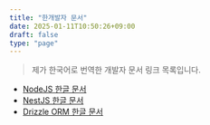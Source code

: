 ```yaml
---
title: "한개발자 문서"
date: 2025-01-11T10:50:26+09:00
draft: false
type: "page"
---
```


> 제가 한국어로 번역한 개발자 문서 링크 목록입니다.

- [NodeJS 한글 문서](https://github.com/skyfe79/nodejs-ko-docs)
- [NestJS 한글 문서](https://nestjs.burt.pe.kr)
- [Drizzle ORM 한글 문서](https://drizzle-orm.burt.pe.kr/)
